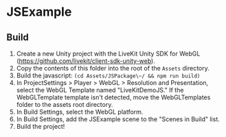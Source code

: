 # JSExample

## Build

1. Create a new Unity project with the LiveKit Unity SDK for WebGL (https://github.com/livekit/client-sdk-unity-web).
2. Copy the contents of this folder into the root of the `Assets` directory.
3. Build the javascript:
`(cd Assets/JSPackage\~/ && npm run build)`
4. In ProjectSettings > Player > WebGL > Resolution and Presentation, select the WebGL Template named "LiveKitDemoJS." If the WebGLTemplate template isn't detected, move the WebGLTemplates folder to the assets root directory.
5. In Build Settings, select the WebGL platform.
6. In Build Settings, add the JSExample scene to the "Scenes in Build" list.
7. Build the project!